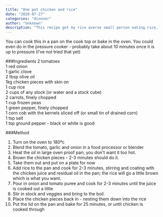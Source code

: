 ```yaml
---
title: "One pot chicken and rice"
date: "2020-07-27"
categories: "dinnner"
author: "Unknown"
description: "This recipe got my rice averse small person eating rice, so I guess that means its a good family dinner.  Credit, some magazine which I cut out from many moons ago, and myself for making it better."
---
```

You can cook this in a pan on the cook top or bake in the oven.  You could even do in the pressure cooker - probably take about 10 minutes once it is up to pressure (I've not tried that yet)

###Ingredients
2 tomatoes  
1 red onion  
1 garlic clove  
2 tbsp olive oil  
1kg chicken pieces with skin on  
1 cup rice  
2 cups of any stock (or water and a stock cube)  
2 carrots, finely chopped  
1 cup frozen peas  
1 green pepper, finely chopped  
1 corn cob with the kernels sliced off (or small tin of drained corn)  
1 tsp salt  
1 tsp ground pepper - black or white is good

###Method
1. Turn on the oven to 180ºc
2. Blend the tomato, garlic and onion in a food processor or blender
3. Heat the oil in large oven proof pan; you don't want it too hot.
4. Brown the chicken pieces - 2-3 minutes should do it.
5. Take them out and put on a plate for now
6. Add rice to the pan and cook for 2-3 minutes, stirring and coating with the chicken juice and residual oil in the pan; the rice will go a little brown which is what you want.
7. Pour in onion and tomato puree and cook for 2-3 minutes until the juice is cooked out a little
8. Stir in stock and veggies and bring to the boil. 
9. Place the chicken pieces back in - nesting them down into the rice
10. Put the lid on the pan and bake for 25 minutes, or until chicken is cooked through
